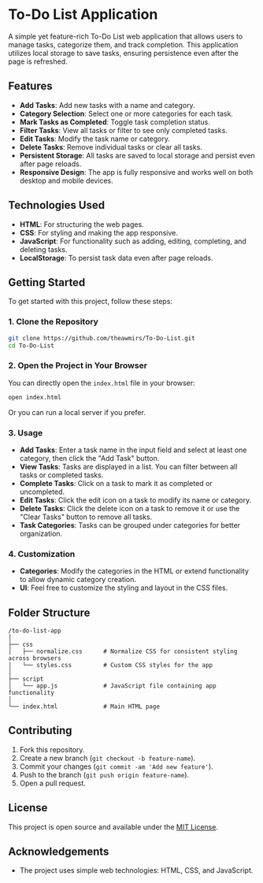 # To-Do List Application

A simple yet feature-rich To-Do List web application that allows users to manage tasks, categorize them, and track completion. This application utilizes local storage to save tasks, ensuring persistence even after the page is refreshed.

## Features

- **Add Tasks**: Add new tasks with a name and category.
- **Category Selection**: Select one or more categories for each task.
- **Mark Tasks as Completed**: Toggle task completion status.
- **Filter Tasks**: View all tasks or filter to see only completed tasks.
- **Edit Tasks**: Modify the task name or category.
- **Delete Tasks**: Remove individual tasks or clear all tasks.
- **Persistent Storage**: All tasks are saved to local storage and persist even after page reloads.
- **Responsive Design**: The app is fully responsive and works well on both desktop and mobile devices.

## Technologies Used

- **HTML**: For structuring the web pages.
- **CSS**: For styling and making the app responsive.
- **JavaScript**: For functionality such as adding, editing, completing, and deleting tasks.
- **LocalStorage**: To persist task data even after page reloads.

## Getting Started

To get started with this project, follow these steps:

### 1. Clone the Repository

```bash
git clone https://github.com/theawmirs/To-Do-List.git
cd To-Do-List
```

### 2. Open the Project in Your Browser

You can directly open the `index.html` file in your browser:

```bash
open index.html
```

Or you can run a local server if you prefer.

### 3. Usage

- **Add Tasks**: Enter a task name in the input field and select at least one category, then click the "Add Task" button.
- **View Tasks**: Tasks are displayed in a list. You can filter between all tasks or completed tasks.
- **Complete Tasks**: Click on a task to mark it as completed or uncompleted.
- **Edit Tasks**: Click the edit icon on a task to modify its name or category.
- **Delete Tasks**: Click the delete icon on a task to remove it or use the "Clear Tasks" button to remove all tasks.
- **Task Categories**: Tasks can be grouped under categories for better organization.

### 4. Customization

- **Categories**: Modify the categories in the HTML or extend functionality to allow dynamic category creation.
- **UI**: Feel free to customize the styling and layout in the CSS files.

## Folder Structure

```
/to-do-list-app
│
├── css
│   ├── normalize.css      # Normalize CSS for consistent styling across browsers
│   └── styles.css         # Custom CSS styles for the app
│
├── script
│   └── app.js             # JavaScript file containing app functionality
│
└── index.html             # Main HTML page
```

## Contributing

1. Fork this repository.
2. Create a new branch (`git checkout -b feature-name`).
3. Commit your changes (`git commit -am 'Add new feature'`).
4. Push to the branch (`git push origin feature-name`).
5. Open a pull request.

## License

This project is open source and available under the [MIT License](LICENSE).

## Acknowledgements

- The project uses simple web technologies: HTML, CSS, and JavaScript.
